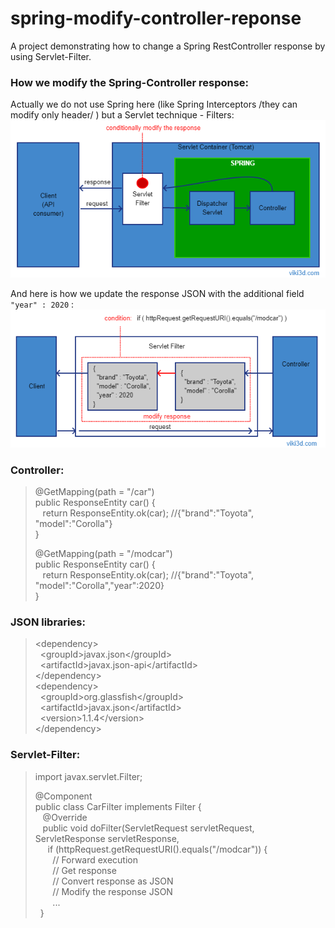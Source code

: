 # spring-modify-controller-reponse

A project demonstrating how to change a Spring RestController response by using Servlet-Filter.

### How we modify the Spring-Controller response:
Actually we do not use Spring here (like Spring Interceptors /they can modify only header/ ) but 
a Servlet technique - Filters:  
![spring-modify-controller-response-01.png](spring-modify-controller-response-01.png?id=v2)  

And here is how we update the response JSON with the additional field `"year" : 2020` :
![spring-modify-controller-response-01.png](spring-modify-controller-response-02.png?id=v2)  

### Controller:  
> @GetMapping(path = "/car")  
  public ResponseEntity<Car> car() {  
  &nbsp;&nbsp; return ResponseEntity.ok(car); //{"brand":"Toyota", "model":"Corolla"}  
  }  
>	
> @GetMapping(path = "/modcar")  
  public ResponseEntity<Car> car() {  
  &nbsp;&nbsp; return ResponseEntity.ok(car); //{"brand":"Toyota", "model":"Corolla","year":2020}  
  }  

### JSON libraries:
> &lt;dependency>  
  &nbsp;&nbsp;&lt;groupId>javax.json&lt;/groupId>  
  &nbsp;&nbsp;&lt;artifactId>javax.json-api&lt;/artifactId>  
  &lt;/dependency>  
  &lt;dependency>  
  &nbsp;&nbsp;&lt;groupId>org.glassfish&lt;/groupId>  
  &nbsp;&nbsp;&lt;artifactId>javax.json&lt;/artifactId>  
  &nbsp;&nbsp;&lt;version>1.1.4&lt;/version>  
  &lt;/dependency>  

### Servlet-Filter:
> import javax.servlet.Filter;  
> 
> @Component  
  public class CarFilter implements Filter {  
> &nbsp;&nbsp;  @Override  
  &nbsp;&nbsp;  public void doFilter(ServletRequest servletRequest, ServletResponse servletResponse,  
> &nbsp;&nbsp;&nbsp;&nbsp;  if (httpRequest.getRequestURI().equals("/modcar")) {  
  &nbsp;&nbsp;&nbsp;&nbsp;&nbsp;&nbsp;  // Forward execution  
  &nbsp;&nbsp;&nbsp;&nbsp;&nbsp;&nbsp;  // Get response  
  &nbsp;&nbsp;&nbsp;&nbsp;&nbsp;&nbsp;  // Convert response as JSON  
  &nbsp;&nbsp;&nbsp;&nbsp;&nbsp;&nbsp;  // Modify the response JSON  
  &nbsp;&nbsp;&nbsp;&nbsp;&nbsp;&nbsp;  ...  
  &nbsp;&nbsp;}


